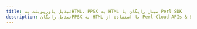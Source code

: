 ---title: تبدیل پاورپوینت بهHTML، PPSX به HTML مبدل رایگان یا Perl SDKdescription: تبدیل رایگانPPSX به HTML با استفاده از Perl Cloud APIs & SDK. همچنین اسناد Microsoft PowerPoint را در Cloud ایجاد، ویرایش و رندر کنید.---